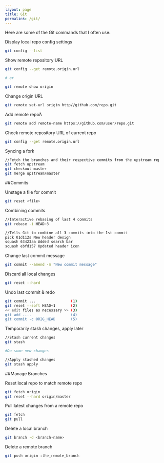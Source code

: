 ```yaml
---
layout: page
title: Git
permalink: /git/
---
```


Here are some of the Git commands that I often use.

Display local repo config settings
```bash
git config --list
```

Show remote repository URL
```bash
git config --get remote.origin.url

# or

git remote show origin
```

Change origin URL
```bash
git remote set-url origin http//github.com/repo.git
```
Add remote repoÂ

```bash
git remote add remote-name https://github.com/user/repo.git
```

Check remote repository URL of current repo

```bash
git config --get remote.origin.url
```

Syncing a fork

```bash
//Fetch the branches and their respective commits from the upstream repository. Commits to master will be stored in a local branch, upstream/master
git fetch upstream
git checkout master
git merge upstream/master
```

##Commits

Unstage a file for commit

```bash
git reset <file>
```

Combining commits

```bash
//Interactive rebasing of last 4 commits
git rebase -i HEAD~3

//Tells Git to combine all 3 commits into the 1st commit
pick 01d112s New header design
squash 63423aa Added search bar
squash ebfd157 Updated header icon
```

Change last commit message

```bash
git commit --amend -m "New commit message"
```

Discard all local changes

```bash
git reset --hard
```

Undo last commit & redo

```bash
git commit ...                (1)
git reset --soft HEAD~1       (2)
<< edit files as necessary >> (3)
git add ....                  (4)
git commit -c ORIG_HEAD       (5)
```

Temporarily stash changes, apply later

```bash
//Stash current changes
git stash

#Do some new changes

//Apply stashed changes
git stash apply
```


##Manage Branches

Reset local repo to match remote repo

```bash
git fetch origin
git reset --hard origin/master
```

Pull latest changes from a remote repo

```bash
git fetch
git pull
```

Delete a local branch

```bash
git branch -d <branch-name>
```

Delete a remote branch

```bash
git push origin :the_remote_branch
```
